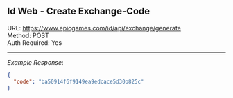 ## Id Web - Create Exchange-Code

URL: https://www.epicgames.com/id/api/exchange/generate \
Method: POST \
Auth Required: Yes

---

_Example Response_:

```json
{
  "code": "ba50914f6f9149ea9edcace5d30b825c"
}
```
